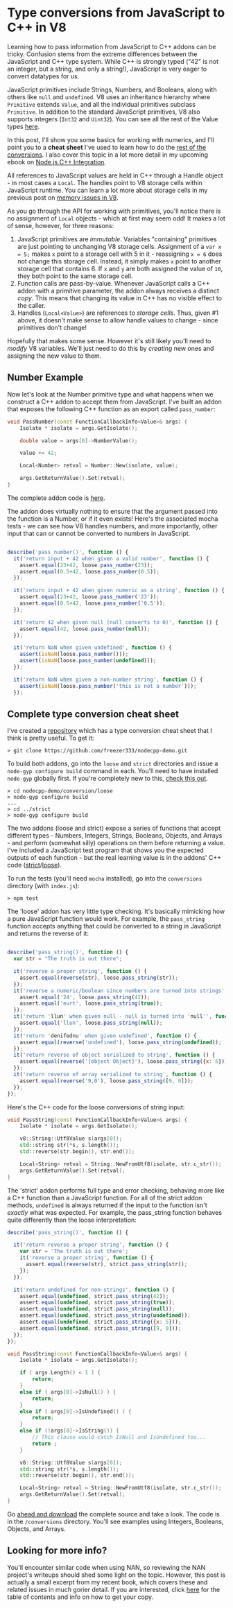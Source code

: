 # Type conversions from JavaScript to C++ in V8
Learning how to pass information from JavaScript to C++ addons can be tricky.  Confusion stems from the extreme differences between the JavaScript and C++ type system.  While C++ is strongly typed ("42" is not an integer, but a string, and only a string!), JavaScript is very eager to convert datatypes for us.  

JavaScript primitives include Strings, Numbers, and Booleans, along with others like `null` and `undefined`.  V8 uses an inheritance hierarchy where `Primitive` extends `Value`, and all the individual primitives subclass `Primitive`.  In addition to the standard JavaScript primitives, V8 also supports integers (`Int32` and `Uint32`).  You can see all the rest of the Value types [here](https://v8docs.nodesource.com/io.js-3.0/dc/d0a/classv8_1_1_value.html).

In this post, I'll show you some basics for working with numerics, and I'll point you to a **cheat sheet** I've used to learn how to do the [rest of the conversions](https://github.com/freezer333/nodecpp-demo/tree/master/conversions).  I also cover this topic in a lot more detail in my upcoming ebook on [Node.js C++ Integration](http://scottfrees.com/ebooks/nodecpp/).  

All references to JavaScript values are held in C++ through a Handle object - in most cases a `Local`.  The handles point to V8 storage cells within JavaScript runtime.  You can learn a lot more about storage cells in my previous post on [memory issues in V8](http://blog.scottfrees.com/how-not-to-access-node-js-from-c-worker-threads).

As you go through the API for working with primitives, you'll notice there is no assignment of `Local` objects - which at first may seem odd!  It makes a lot of sense, however, for three reasons:

1. JavaScript primitives are *immutable*. Variables "containing" primitives are just pointing to unchanging V8 storage cells.  Assignment of a `var x = 5;` makes `x` point to a storage cell with 5 in it - reassigning `x = 6` does not change this storage cell. Instead, it simply makes `x` point to another storage cell that contains 6.  If `x` and `y` are both assigned the value of `10`, they both point to the same storage cell.  
2. Function calls are pass-by-value. Whenever JavaScript calls a C++ addon with a primitive parameter, the addon always receives a distinct *copy*. This means that changing its value in C++ has no visible effect to the caller.
3. Handles (`Local<Value>`) are references to *storage cells*.  Thus, given #1 above, it doesn't make sense to allow handle values to change - since primitives don't change!

Hopefully that makes some sense. However it's still likely you'll need to *modify* V8 variables. We'll just need to do this by *creating* new ones and assigning the new value to them.

## Number Example
Now let's look at the Number primitive type and what happens when we construct a C++ addon to accept them from JavaScript.  I've built an addon that exposes the following C++ function as an export called `pass_number`:

```c++
void PassNumber(const FunctionCallbackInfo<Value>& args) {
    Isolate * isolate = args.GetIsolate();

    double value = args[0]->NumberValue();

    value += 42;

    Local<Number> retval = Number::New(isolate, value);

    args.GetReturnValue().Set(retval);
}
```

The complete addon code is [here](https://github.com/freezer333/nodecpp-demo/blob/master/conversions/loose/loose_type_demo.cpp).

The addon does virtually nothing to ensure that the argument passed into the function is a Number, or if it even exists!  Here's the associated mocha tests - we can see how V8 handles numbers, and more importantly, other input that can or cannot be converted to numbers in JavaScript.

```javascript

describe('pass_number()', function () {
  it('return input + 42 when given a valid number', function () {
    assert.equal(23+42, loose.pass_number(23));
    assert.equal(0.5+42, loose.pass_number(0.5));
  });

  it('return input + 42 when given numeric as a string', function () {
    assert.equal(23+42, loose.pass_number('23'));
    assert.equal(0.5+42, loose.pass_number('0.5'));
  });

  it('return 42 when given null (null converts to 0)', function () {
    assert.equal(42, loose.pass_number(null));
  });

  it('return NaN when given undefined', function () {
    assert(isNaN(loose.pass_number()));
    assert(isNaN(loose.pass_number(undefined)));
  });

  it('return NaN when given a non-number string', function () {
    assert(isNaN(loose.pass_number('this is not a number')));
  });

```


## Complete type conversion cheat sheet
I've created a [repository](https://github.com/freezer333/nodecpp-demo/tree/master/conversions) which has a type conversion cheat sheet that I think is pretty useful.  To get it:

```
> git clone https://github.com/freezer333/nodecpp-demo.git
```

To build both addons, go into the `loose` and `strict` directories and issue a `node-gyp configure build` command in each.  You'll need to have installed `node-gyp` globally first.  If you're completely new to this, [check this out](http://blog.scottfrees.com/c-processing-from-node-js).

```
> cd nodecpp-demo/conversion/loose
> node-gyp configure build
...
> cd ../strict
> node-gyp configure build
```

The two addons (loose and strict) expose a series of functions that accept different types - Numbers, Integers, Strings, Booleans, Objects, and Arrays - and perform (somewhat silly) operations on them before returning a value.  I've included a JavaScript test program that shows you the expected outputs of each function - but the real learning value is in the addons' C++ code ([strict](https://github.com/freezer333/nodecpp-demo/blob/master/conversions/loose/loose_type_demo.cpp)/[loose](https://github.com/freezer333/nodecpp-demo/blob/master/conversions/strict/strict_type_demo.cpp)).

To run the tests (you'll need `mocha` installed), go into the `conversions` directory (with `index.js`):

```
> npm test
```

The 'loose' addon has very little type checking. It's basically mimicking how a pure JavaScript function would work.  For example, the `pass_string` function accepts anything that could be converted to a string in JavaScript and returns the reverse of it:

```javascript

describe('pass_string()', function () {
  var str = "The truth is out there";

  it('reverse a proper string', function () {
    assert.equal(reverse(str), loose.pass_string(str));
  });
  it('reverse a numeric/boolean since numbers are turned into strings', function () {
    assert.equal('24', loose.pass_string(42));
    assert.equal('eurt', loose.pass_string(true));
  });
  it('return 'llun' when given null - null is turned into 'null'', function () {
    assert.equal('llun', loose.pass_string(null));
  });
  it('return 'denifednu' when given undefined', function () {
    assert.equal(reverse('undefined'), loose.pass_string(undefined));
  });
  it('return reverse of object serialized to string', function () {
    assert.equal(reverse('[object Object]'), loose.pass_string({x: 5}));
  });
  it('return reverse of array serialized to string', function () {
    assert.equal(reverse('9,0'), loose.pass_string([9, 0]));
  });
});
```

Here's the C++ code for the loose conversions of string input:

```c++
void PassString(const FunctionCallbackInfo<Value>& args) {
    Isolate * isolate = args.GetIsolate();

    v8::String::Utf8Value s(args[0]);
    std::string str(*s, s.length());
    std::reverse(str.begin(), str.end());    

    Local<String> retval = String::NewFromUtf8(isolate, str.c_str());
    args.GetReturnValue().Set(retval);
}
```

The 'strict' addon performs full type and error checking, behaving more like a C++ function than a JavaScript function. For all of the strict addon methods, `undefined` is always returned if the input to the function isn't *exactly* what was expected. For example, the pass_string function behaves quite differently than the loose interpretation:

```javascript
describe('pass_string()', function () {

  it('return reverse a proper string', function () {
    var str = 'The truth is out there';
    it('reverse a proper string', function () {
      assert.equal(reverse(str), strict.pass_string(str));
    });
  });

  it('return undefined for non-strings', function () {
    assert.equal(undefined, strict.pass_string(42));
    assert.equal(undefined, strict.pass_string(true));
    assert.equal(undefined, strict.pass_string(null));
    assert.equal(undefined, strict.pass_string(undefined));
    assert.equal(undefined, strict.pass_string({x: 5}));
    assert.equal(undefined, strict.pass_string([9, 0]));
  });
});
```

```c++
void PassString(const FunctionCallbackInfo<Value>& args) {
    Isolate * isolate = args.GetIsolate();

    if ( args.Length() < 1 ) {
        return;
    }
    else if ( args[0]->IsNull() ) {
        return;
    }
    else if ( args[0]->IsUndefined() ) {
        return;
    }
    else if (!args[0]->IsString()) {
        // This clause would catch IsNull and IsUndefined too...
        return ;
    }

    v8::String::Utf8Value s(args[0]);
    std::string str(*s, s.length());
    std::reverse(str.begin(), str.end());    

    Local<String> retval = String::NewFromUtf8(isolate, str.c_str());
    args.GetReturnValue().Set(retval);
}
```

Go [ahead and download](https://github.com/freezer333/nodecpp-demo) the complete source and take a look.  The code is in the `/conversions` directory.  You'll see examples using Integers, Booleans, Objects, and Arrays.

## Looking for more info?
You'll encounter similar code when using NAN, so reviewing the NAN project's writeups should shed some light on the topic.  However, this post is actually a small excerpt from my recent book, which covers these and related issues in much gorier detail.  If you are interested, click [here](http://scottfrees.com/ebooks/nodecpp/) for the table of contents and info on how to get your copy. 
